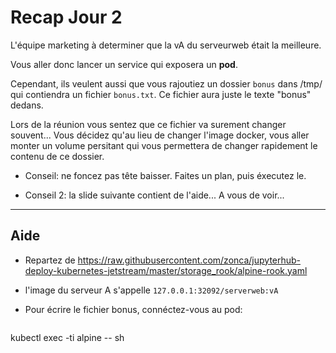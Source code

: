 
# Recap Jour 2


L'équipe marketing à determiner que la vA du serveurweb était la meilleure.

Vous aller donc lancer un service qui exposera un **pod**.

Cependant, ils veulent aussi que vous rajoutiez un dossier `bonus` dans /tmp/ qui contiendra un fichier `bonus.txt`. Ce fichier aura juste le texte "bonus" dedans.

Lors de la réunion vous sentez que ce fichier va surement changer souvent... Vous décidez qu'au lieu de changer l'image docker, vous aller monter un volume persitant qui vous permettera de changer rapidement le contenu de ce dossier.

- Conseil: ne foncez pas tête baisser. Faites un plan, puis éxecutez le.

- Conseil 2: la slide suivante contient de l'aide... A vous de voir...

---

## Aide

- Repartez de https://raw.githubusercontent.com/zonca/jupyterhub-deploy-kubernetes-jetstream/master/storage_rook/alpine-rook.yaml

- l'image du serveur A s'appelle `127.0.0.1:32092/serverweb:vA`

- Pour écrire le fichier bonus, connéctez-vous au pod:
  ```bash
kubectl exec -ti alpine -- sh
  ```



